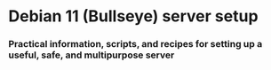 # Debian 11 (Bullseye) server setup

### Practical information, scripts, and recipes for setting up a useful, safe, and multipurpose server
